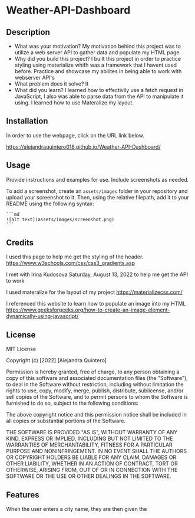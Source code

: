 # Weather-API-Dashboard

## Description

- What was your motivation?
    My motivation behind this project was to utilize a web server API to gather data and populate my HTML page. 
- Why did you build this project?
    I built this project in order to practice styling using materialize whifh was a framework that I havent used before. Practice and showcase my abilites in being able to work with webserver API's 
- What problem does it solve?
    It 
- What did you learn?
    I learned how to effectivily use a fetch request in JavaScript, I also was able to parse data from the API to manipulate it using. I learned how to use Materalize my layout. 


## Installation

In order to use the webpage, click on the URL link below. 

https://alejandraquintero018.github.io/Weather-API-Dashboard/


## Usage

Provide instructions and examples for use. Include screenshots as needed.

To add a screenshot, create an `assets/images` folder in your repository and upload your screenshot to it. Then, using the relative filepath, add it to your README using the following syntax:

    ```md
    ![alt text](assets/images/screenshot.png)
    ```

## Credits

I used this page to help me get the styling of the header. 
https://www.w3schools.com/css/css3_gradients.asp

I met with Irina Kudosova Saturday, August 13, 2022 to help me get the API to work 

I used materalize for the layout of my project 
https://materializecss.com/

I referenced this website to learn how to populate an image into my HTML 
https://www.geeksforgeeks.org/how-to-create-an-image-element-dynamically-using-javascript/

## License
MIT License

Copyright (c) [2022] [Alejandra Quintero]

Permission is hereby granted, free of charge, to any person obtaining a copy
of this software and associated documentation files (the "Software"), to deal
in the Software without restriction, including without limitation the rights
to use, copy, modify, merge, publish, distribute, sublicense, and/or sell
copies of the Software, and to permit persons to whom the Software is
furnished to do so, subject to the following conditions:

The above copyright notice and this permission notice shall be included in all
copies or substantial portions of the Software.

THE SOFTWARE IS PROVIDED "AS IS", WITHOUT WARRANTY OF ANY KIND, EXPRESS OR
IMPLIED, INCLUDING BUT NOT LIMITED TO THE WARRANTIES OF MERCHANTABILITY,
FITNESS FOR A PARTICULAR PURPOSE AND NONINFRINGEMENT. IN NO EVENT SHALL THE
AUTHORS OR COPYRIGHT HOLDERS BE LIABLE FOR ANY CLAIM, DAMAGES OR OTHER
LIABILITY, WHETHER IN AN ACTION OF CONTRACT, TORT OR OTHERWISE, ARISING FROM,
OUT OF OR IN CONNECTION WITH THE SOFTWARE OR THE USE OR OTHER DEALINGS IN THE
SOFTWARE.

## Features

When the user enters a city name, they are then given the 

